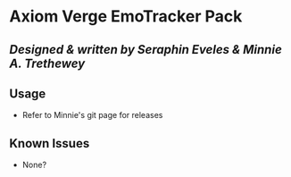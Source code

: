 # Axiom Verge EmoTracker Pack

## *Designed & written by Seraphin Eveles & Minnie A. Trethewey*

## Usage

* Refer to Minnie's git page for releases

## Known Issues

* None?
